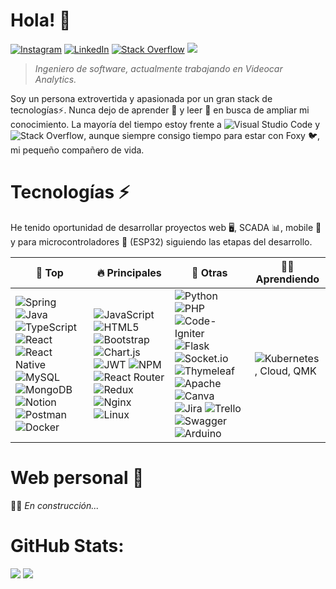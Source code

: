 # Hola! 👋

[![Instagram](https://img.shields.io/badge/Instagram-%23E4405F.svg?logo=Instagram&logoColor=white)](https://instagram.com/peenyaa7) [![LinkedIn](https://img.shields.io/badge/LinkedIn-%230077B5.svg?logo=linkedin&logoColor=white)](https://linkedin.com/in/peenyaa7) [![Stack Overflow](https://img.shields.io/badge/-Stackoverflow-FE7A16?logo=stack-overflow&logoColor=white)](https://stackoverflow.com/users/17559828) [![](https://visitcount.itsvg.in/api?id=peenyaa7&icon=5&color=0)](https://visitcount.itsvg.in)

> *Ingeniero de software, actualmente trabajando en Videocar Analytics.*

Soy un persona extrovertida y apasionada por un gran stack de tecnologías⚡. Nunca dejo de aprender 🧠 y leer 📖 en busca de ampliar mi conocimiento.
La mayoría del tiempo estoy frente a ![Visual Studio Code](https://img.shields.io/badge/Visual%20Studio%20Code-0078d7.svg?style=flat&logo=visual-studio-code&logoColor=white) y ![Stack Overflow](https://img.shields.io/badge/-Stackoverflow-FE7A16?style=flat&logo=stack-overflow&logoColor=white), aunque siempre consigo tiempo para estar con Foxy 🐦, mi pequeño compañero de vida.

# Tecnologías ⚡

He tenido oportunidad de desarrollar proyectos web 🖥️, SCADA 📊, mobile 📱 y para microcontroladores 🔬 (ESP32) siguiendo las etapas del desarrollo.

| 🥇 Top | 🔥 Principales | 👾 Otras | 👨‍💻 Aprendiendo |
| --- | --- | --- | --- |
| ![Spring](https://img.shields.io/badge/spring-%236DB33F.svg?style=flat&logo=spring&logoColor=white) ![Java](https://img.shields.io/badge/java-%23ED8B00.svg?style=flat&logo=java&logoColor=white) ![TypeScript](https://img.shields.io/badge/typescript-%23007ACC.svg?style=flat&logo=typescript&logoColor=white) ![React](https://img.shields.io/badge/react-%2320232a.svg?style=flat&logo=react&logoColor=%2361DAFB) ![React Native](https://img.shields.io/badge/react_native-%2320232a.svg?style=flat&logo=react&logoColor=%2361DAFB) ![MySQL](https://img.shields.io/badge/mysql-%2300f.svg?style=flat&logo=mysql&logoColor=white) ![MongoDB](https://img.shields.io/badge/MongoDB-%234ea94b.svg?style=flat&logo=mongodb&logoColor=white) ![Notion](https://img.shields.io/badge/Notion-%23000000.svg?style=flat&logo=notion&logoColor=white) ![Postman](https://img.shields.io/badge/Postman-FF6C37?style=flat&logo=postman&logoColor=white) ![Docker](https://img.shields.io/badge/docker-%230db7ed.svg?style=flat&logo=docker&logoColor=white) | ![JavaScript](https://img.shields.io/badge/javascript-%23323330.svg?style=flat&logo=javascript&logoColor=%23F7DF1E)  ![HTML5](https://img.shields.io/badge/html5-%23E34F26.svg?style=flat&logo=html5&logoColor=white) ![Bootstrap](https://img.shields.io/badge/bootstrap-%23563D7C.svg?style=flat&logo=bootstrap&logoColor=white) ![Chart.js](https://img.shields.io/badge/chart.js-F5788D.svg?style=flat&logo=chart.js&logoColor=white) ![JWT](https://img.shields.io/badge/JWT-black?style=flat&logo=JSON%20web%20tokens) ![NPM](https://img.shields.io/badge/NPM-%23000000.svg?style=flat&logo=npm&logoColor=white) ![React Router](https://img.shields.io/badge/React_Router-CA4245?style=flat&logo=react-router&logoColor=white) ![Redux](https://img.shields.io/badge/redux-%23593d88.svg?style=flat&logo=redux&logoColor=white) ![Nginx](https://img.shields.io/badge/nginx-%23009639.svg?style=flat&logo=nginx&logoColor=white) ![Linux](https://img.shields.io/badge/Linux-FCC624?style=flat&logo=linux&logoColor=black) | ![Python](https://img.shields.io/badge/Python-3776AB?style=flat&logo=python&logoColor=white) ![PHP](https://img.shields.io/badge/php-%23777BB4.svg?style=flat&logo=php&logoColor=white) ![Code-Igniter](https://img.shields.io/badge/CodeIgniter-%23EF4223.svg?style=flat&logo=codeIgniter&logoColor=white) ![Flask](https://img.shields.io/badge/flask-%23000.svg?style=flat&logo=flask&logoColor=white) ![Socket.io](https://img.shields.io/badge/Socket.io-black?style=flat&logo=socket.io&badgeColor=010101) ![Thymeleaf](https://img.shields.io/badge/Thymeleaf-%23005C0F.svg?style=flat&logo=Thymeleaf&logoColor=white) ![Apache](https://img.shields.io/badge/apache-%23D42029.svg?style=flat&logo=apache&logoColor=white) ![Canva](https://img.shields.io/badge/Canva-%2300C4CC.svg?style=flat&logo=Canva&logoColor=white) ![Jira](https://img.shields.io/badge/jira-%230A0FFF.svg?style=flat&logo=jira&logoColor=white) ![Trello](https://img.shields.io/badge/Trello-%23026AA7.svg?style=flat&logo=Trello&logoColor=white) ![Swagger](https://img.shields.io/badge/-Swagger-%23Clojure?style=flat&logo=swagger&logoColor=white) ![Arduino](https://img.shields.io/badge/-Arduino-00979D?style=flat&logo=Arduino&logoColor=white) | ![Kubernetes](https://img.shields.io/badge/kubernetes-%23326ce5.svg?style=flat&logo=kubernetes&logoColor=white), Cloud, QMK

# Web personal 🚧

👷‍♂️ *En construcción...*
  
# GitHub Stats:

![](https://github-profile-trophy.vercel.app/?username=peenyaa7&theme=discord&no-frame=false&no-bg=true&margin-w=4)
![](https://github-readme-streak-stats.herokuapp.com/?user=peenyaa7&theme=dark&hide_border=false)
